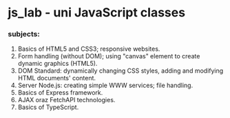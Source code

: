 # js_lab - uni JavaScript classes
### subjects:
1. Basics of HTML5 and CSS3; responsive websites.
2. Form handling (without DOM); using "canvas" element to create dynamic graphics (HTML5).
3. DOM Standard: dynamically changing CSS styles, adding and modifying HTML documents' content.
4. Server Node.js: creating simple WWW services; file handling.
5. Basics of Express framework.
6. AJAX oraz FetchAPI technologies.
7. Basics of TypeScript.

